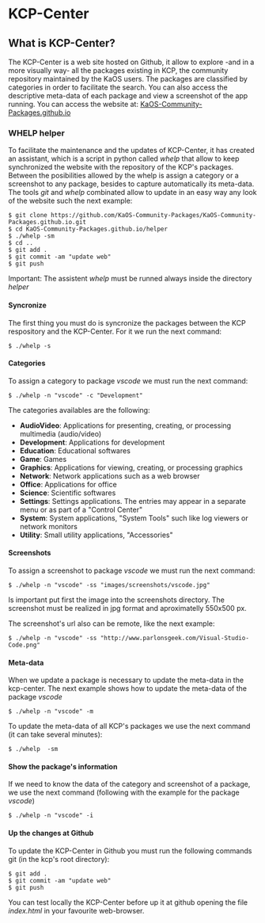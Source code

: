 # KCP-Center

## What is KCP-Center?

The KCP-Center is a web site hosted on Github, it allow to explore -and in a more visually way- all the packages existing in KCP, the community repository maintained by the KaOS users. The packages are classified by categories in order to facilitate the search. You can also access the descriptive meta-data of each package and view a screenshot of the app running. You can access the website at: [KaOS-Community-Packages.github.io](http://KaOS-Community-Packages.github.io)


### WHELP helper
To facilitate the maintenance and the updates of KCP-Center, it has created an assistant, which is a script in python called *whelp* that allow to keep synchronized the website with the repository of the KCP's packages. Between the posibilities allowed by the whelp is assign a category or a screenshot to any package, besides to capture automatically its meta-data. The tools *git* and *whelp* combinated allow to update in an easy way any look of the website such the next example:

```
$ git clone https://github.com/KaOS-Community-Packages/KaOS-Community-Packages.github.io.git
$ cd KaOS-Community-Packages.github.io/helper
$ ./whelp -sm
$ cd ..
$ git add .
$ git commit -am "update web"
$ git push
```
Important: The assistent *whelp* must be runned always inside the directory *helper*


#### Syncronize
The first thing you must do is syncronize the packages between the KCP respository and the KCP-Center. For it we run the next command:

```
$ ./whelp -s
```

#### Categories
To assign a category to  package *vscode* we must run the next command:

```
$ ./whelp -n "vscode" -c "Development"
```

The categories availables are the following:

- **AudioVideo**:	Applications for presenting, creating, or processing multimedia (audio/video)
- **Development**:	Applications for development
- **Education**:	Educational softwares
- **Game**:	Games
- **Graphics**:	Applications for viewing, creating, or processing graphics
- **Network**:	Network applications such as a web browser
- **Office**:	Applications for office
- **Science**:	Scientific softwares
- **Settings**:	Settings applications. The entries may appear in a separate menu or as part of a "Control Center"
- **System**:	System applications, "System Tools" such like log viewers or network monitors
- **Utility**:	Small utility applications, "Accessories"


#### Screenshots
To assign a screenshot to package *vscode* we must run the next command:

```
$ ./whelp -n "vscode" -ss "images/screenshots/vscode.jpg"
```
Is important put first the image into the screenshots directory. The screenshot must be realized in jpg format and aproximatelly 550x500 px.

The screenshot's url also can be remote, like the next example:

```
$ ./whelp -n "vscode" -ss "http://www.parlonsgeek.com/Visual-Studio-Code.png"
```

#### Meta-data
When we update a package is necessary to update the meta-data in the kcp-center. The next example shows how to update the meta-data of the package *vscode*

```
$ ./whelp -n "vscode" -m
```

To update the meta-data of all KCP's packages we use the next command (it can take several minutes):

```
$ ./whelp  -sm
```

#### Show the package's information
If we need to know the data of the category and screenshot of a package, we use the next command (following with the example for the package *vscode*)

```
$ ./whelp -n "vscode" -i
```

#### Up the changes at Github
To update the KCP-Center in Github you must run the following commands git (in the kcp's root directory):

```
$ git add .
$ git commit -am "update web"
$ git push
```

You can test locally the KCP-Center before up it at github opening the file *index.html* in your favourite web-browser.


